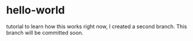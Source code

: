 # hello-world
tutorial to learn how this works
right now, I created a second branch. 
This branch will be committed soon.
